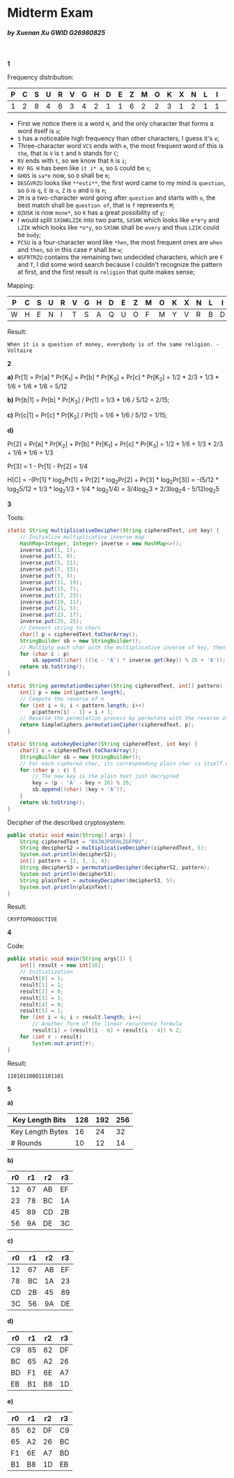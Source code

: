 # Midterm Exam

##### by Xuenan Xu GWID G26980825
&nbsp;

**1**

Frequency distribution:

| P | C | S | U | R | V | G | H | D | E | Z | M | O | K | X | N | L | I | F | T |
|---|---|---|---|---|---|---|---|---|---|---|---|---|---|---|---|---|---|---|---|
| 1 | 2 | 8 | 4 | 6 | 3 | 4 | 2 | 1 | 1 | 6 | 2 | 2 | 3 | 1 | 2 | 1 | 1 | 1 | 1 |

+ First we notice there is a word `H`, and the only character that forms a word itself is `a`;
+ `S` has a noticeable high frequency than other characters, I guess it's `e`;
+ Three-character word `VCS` ends with `e`, the most frequent word of this is `the`, that is `V` is `t` and `h` stands for `C`;
+ `RV` ends with `t`, so we know that `R` is `i`;
+ `RV RG H` has been like `it i* a`, so `G` could be `s`;
+ `GHOS` is `sa*e` now, so `O` shall be `m`;
+ `DESGVRZU` looks like `**esti**`, the first word came to my mind is `question`, so `D` is `q`, `E` is `u`, `Z` is `o` and `U` is `n`;
+ `ZM` is a two-character word going after `question` and starts with `o`, the best match shall be `question of`, that is `f` represents `M`;
+ `OZUSK` is now `mone*`, so `K` has a great possibility of `y`;
+ I would split `SXSNKLZIK` into two parts, `SXSNK` which looks like `e*e*y` and `LZIK` which looks like `*o*y`, so `SXSNK` shall be `every` and thus `LZIK` could be `body`;
+ `PCSU` is a four-character word like `*hen`, the most frequent ones are `when` and `then`, so in this case `P` shall be `w`;
+ `NSFRTRZU` contains the remaining two undecided characters, which are `F` and `T`, I did some word search because I couldn't recognize the pattern at first, and the first result is `religion` that quite makes sense;

Mapping:

| P | C | S | U | R | V | G | H | D | E | Z | M | O | K | X | N | L | I | F | T |
|---|---|---|---|---|---|---|---|---|---|---|---|---|---|---|---|---|---|---|---|
| W | H | E | N | I | T | S | A | Q | U | O | F | M | Y | V | R | B | D | L | G |

Result:

`When it is a question of money, everybody is of the same religion. -Voltaire`

**2**

**a)** Pr[1] = Pr[a] * Pr[K<sub>1</sub>] + Pr[b] * Pr[K<sub>3</sub>] + Pr[c] * Pr[K<sub>2</sub>] = 1/2 * 2/3 + 1/3 * 1/6 + 1/6 * 1/6 = 5/12

**b)** Pr[b|1] = Pr[b] * Pr[K<sub>3</sub>] / Pr[1] = 1/3 * 1/6 / 5/12 = 2/15;

**c)** Pr[c|1] = Pr[c] * Pr[K<sub>2</sub>] / Pr[1] = 1/6 * 1/6 / 5/12 = 1/15;

**d)**

Pr[2] = Pr[a] * Pr[K<sub>2</sub>] + Pr[b] * Pr[K<sub>1</sub>] + Pr[c] * Pr[K<sub>3</sub>] = 1/2 * 1/6 + 1/3 * 2/3 + 1/6 * 1/6 = 1/3

Pr[3] = 1 - Pr[1] - Pr[2] = 1/4

H[C] = -(Pr[1] * log<sub>2</sub>Pr[1] + Pr[2] * log<sub>2</sub>Pr[2] + Pr[3] * log<sub>2</sub>Pr[3]) = -(5/12 * log<sub>2</sub>5/12 + 1/3 * log<sub>2</sub>1/3 + 1/4 * log<sub>2</sub>1/4) = 3/4log<sub>2</sub>3 + 2/3log<sub>2</sub>4 - 5/12log<sub>2</sub>5

**3**

Tools:
```java
static String multiplicativeDecipher(String cipheredText, int key) {
    // Initialize multiplicative inverse map
    HashMap<Integer, Integer> inverse = new HashMap<>();
    inverse.put(1, 1);
    inverse.put(3, 9);
    inverse.put(5, 21);
    inverse.put(7, 15);
    inverse.put(9, 3);
    inverse.put(11, 19);
    inverse.put(15, 7);
    inverse.put(17, 23);
    inverse.put(19, 11);
    inverse.put(21, 5);
    inverse.put(23, 17);
    inverse.put(25, 25);
    // Convert string to chars
    char[] p = cipheredText.toCharArray();
    StringBuilder sb = new StringBuilder();
    // Multiply each char with the multiplicative inverse of key, then mod 26
    for (char c : p)
        sb.append((char) (((c - 'A') * inverse.get(key)) % 26 + 'A'));
    return sb.toString();
}
```
```java
static String permutationDecipher(String cipheredText, int[] pattern) {
    int[] p = new int[pattern.length];
    // Compute the reverse of π
    for (int i = 0; i < pattern.length; i++)
        p[pattern[i] - 1] = i + 1;
    // Reverse the permutation process by permutate with the reverse of π
    return SimpleCiphers.permutationCipher(cipheredText, p);
}
```
```java
static String autokeyDecipher(String cipheredText, int key) {
    char[] c = cipheredText.toCharArray();
    StringBuilder sb = new StringBuilder();
    // For each ciphered char, its corresponding plain char is itself minus the key (mod 26)
    for (char p : c) {
        // The new key is the plain text just decrypted
        key = (p - 'A' - key + 26) % 26;
        sb.append((char) (key + 'A'));
    }
    return sb.toString();
}
```

Decipher of the described cryptosystem:
```java
public static void main(String[] args) {
    String cipheredText = "RXJNJPOEHLZGFPBV";
    String decipherS2 = multiplicativeDecipher(cipheredText, 5);
    System.out.println(decipherS2);
    int[] pattern = {2, 3, 1, 4};
    String decipherS3 = permutationDecipher(decipherS2, pattern);
    System.out.println(decipherS3);
    String plainText = autokeyDecipher(decipherS3, 5);
    System.out.println(plainText);
}
```

Result:
```
CRYPTOPRODUCTIVE
```

**4**

Code:
```java
public static void main(String args[]) {
    int[] result = new int[18];
    // Initialization
    result[0] = 1;
    result[1] = 1;
    result[2] = 0;
    result[3] = 1;
    result[4] = 0;
    result[5] = 1;
    for (int i = 6; i < result.length; i++)
        // Another form of the linear recurrence formula
        result[i] = (result[i - 6] + result[i - 4]) % 2;
    for (int r : result)
        System.out.print(r);
}
```
Result:
```
110101100011101101
```

**5**

**a)**

| Key Length Bits  | 128 | 192 | 256 |
|------------------|-----|-----|-----|
| Key Length Bytes | 16  | 24  | 32  |
| # Rounds         | 10  | 12  | 14  |

**b)**

| r0 | r1 | r2 | r3 |
|----|----|----|----|
| 12 | 67 | AB | EF |
| 23 | 78 | BC | 1A |
| 45 | 89 | CD | 2B |
| 56 | 9A | DE | 3C |

**c)**

| r0 | r1 | r2 | r3 |
|----|----|----|----|
| 12 | 67 | AB | EF |
| 78 | BC | 1A | 23 |
| CD | 2B | 45 | 89 |
| 3C | 56 | 9A | DE |

**d)**

| r0 | r1 | r2 | r3 |
|----|----|----|----|
| C9 | 85 | 62 | DF |
| BC | 65 | A2 | 26 |
| BD | F1 | 6E | A7 |
| EB | B1 | B8 | 1D |

**e)**

| r0 | r1 | r2 | r3 |
|----|----|----|----|
| 85 | 62 | DF | C9 |
| 65 | A2 | 26 | BC |
| F1 | 6E | A7 | BD |
| B1 | B8 | 1D | EB |

